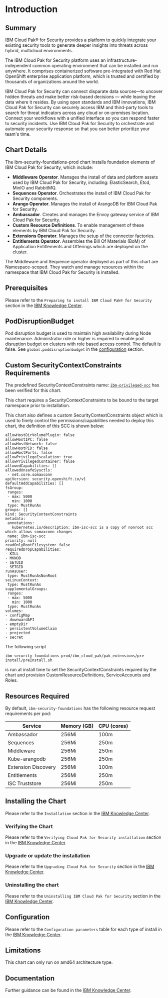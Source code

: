 
# Introduction

## Summary

IBM Cloud Pak&reg; for Security provides a platform to quickly integrate your existing security tools to generate deeper insights into threats across hybrid, multicloud environments.

The IBM Cloud Pak for Security platform uses an infrastructure-independent common operating environment that can be installed and run anywhere. It comprises containerized software pre-integrated with Red Hat OpenShift enterprise application platform, which is trusted and certified by thousands of organizations around the world.

IBM Cloud Pak for Security can connect disparate data sources—to uncover hidden threats and make better risk-based decisions — while leaving the data where it resides. By using open standards and IBM innovations, IBM Cloud Pak for Security can securely access IBM and third-party tools to search for threat indicators across any cloud or on-premises location. Connect your workflows with a unified interface so you can respond faster to security incidents. Use IBM Cloud Pak for Security to orchestrate and automate your security response so that you can better prioritize your team's time.


## Chart Details

The ibm-security-foundations-prod chart installs foundation elements of IBM Cloud Pak for Security, which include:

- **Middleware Operator**. Manages the install of data and platform assets used by IBM Cloud Pak for Security, including: ElasticSearch, Etcd, MinIO and RabbitMQ.
- **Sequences Operator**. Orchestrates the install of IBM Cloud Pak for Security components.
- **Arango Operator**. Manages the install of ArangoDB for IBM Cloud Pak for Security.
- **Ambassador**. Creates and manages the Envoy gateway service of IBM Cloud Pak for Security.
- **Custom Resource Definitions**. To enable management of these elements by IBM Cloud Pak for Security.
- **Extensions Operator**. Manages the setup of the connector factories.
- **Entitlements Operator**. Assembles the Bill Of Materials (BoM) of Application Entitlements and Offerings which are deployed on the cluster.

The Middleware and Sequence operator deployed as part of this chart are Namespace-scoped. They watch and manage resources within the namespace that IBM Cloud Pak for Security is installed.

## Prerequisites
Please refer to the `Preparing to install IBM Cloud Pak® for Security` section in the [IBM Knowledge Center](https://www.ibm.com/support/knowledgecenter/SSTDPP_1.6.0/platform/docs/security-pak/install_prep.html).

## PodDisruptionBudget

Pod disruption budget is used to maintain high availability during Node maintenance. Administrator role or higher is required to enable pod disruption budget on clusters with role based access control. The default is false. See `global.poddisruptionbudget` in the [configuration](#configuration) section.

## Custom SecurityContextConstraints Requirements

The predefined SecurityContextConstraints name: [`ibm-privileged-scc`](https://ibm.biz/cpkspec-scc) has been verified for this chart.

This chart requires a SecurityContextConstraints to be bound to the target namespace prior to installation.

This chart also defines a custom SecurityContextConstraints object which is used to finely control the permissions/capabilities needed to deploy this chart, the definition of this SCC is shown below:


 ```
allowHostDirVolumePlugin: false
allowHostIPC: false
allowHostNetwork: false
allowHostPID: false
allowHostPorts: false
allowPrivilegeEscalation: true
allowPrivilegedContainer: false
allowedCapabilities: []
allowedUnsafeSysctls:
  - net.core.somaxconn
apiVersion: security.openshift.io/v1
defaultAddCapabilities: []
fsGroup:
  ranges:
  - max: 5000
    min: 1000
  type: MustRunAs
groups: []
kind: SecurityContextConstraints
metadata:
  annotations:
    kubernetes.io/description: ibm-isc-scc is a copy of nonroot scc which allows somaxconn changes
  name: ibm-isc-scc
priority: null
readOnlyRootFilesystem: false
requiredDropCapabilities:
- KILL
- MKNOD
- SETUID
- SETGID
runAsUser:
  type: MustRunAsNonRoot
seLinuxContext:
  type: MustRunAs
supplementalGroups:
  ranges:
  - max: 5000
    min: 1000
  type: MustRunAs
volumes:
- configMap
- downwardAPI
- emptyDir
- persistentVolumeClaim
- projected
- secret
```
The following script
```
ibm-security-foundations-prod/ibm_cloud_pak/pak_extensions/pre-install/preInstall.sh
```
is run at install time to set the SecurityContextConstraints required by the chart and provision CustomResourceDefinitions, ServiceAccounts and Roles.


## Resources Required

By default, `ibm-security-foundations` has the following resource request requirements per pod:

| Service   | Memory (GB) | CPU (cores) |
| --------- | ----------- | ----------- |
| Ambassador|    256Mi    | 100m        |
| Sequences |    256Mi    | 250m        |
| Middleware|    256Mi    | 250m        |
| Kube-arangodb|   256Mi    | 250m   |
| Extension Discovery| 256Mi | 100m |
| Entitlements | 256Mi | 250m |
| ISC Truststore | 256Mi | 250m |


## Installing the Chart

Please refer to the `Installation` section in the [IBM Knowledge Center](https://www.ibm.com/support/knowledgecenter/SSTDPP_1.6.0/platform/docs/security-pak/installation.html).

### Verifying the Chart

Please refer to the `Verifying Cloud Pak for Security installation` section in the [IBM Knowledge Center](https://www.ibm.com/support/knowledgecenter/SSTDPP_1.6.0/platform/docs/security-pak/verification.html).

### Upgrade or update the installation

Please refer to the `Upgrading Cloud Pak for Security` section in the [IBM Knowledge Center](https://www.ibm.com/support/knowledgecenter/SSTDPP_1.6.0/platform/docs/security-pak/upgrading.html).

### Uninstalling the chart

Please refer to the `Uninstalling IBM Cloud Pak for Security` section in the [IBM Knowledge Center](https://www.ibm.com/support/knowledgecenter/SSTDPP_1.6.0/platform/docs/security-pak/uninstalling_cp4s.html).

## Configuration

Please refer to the `Configuration parameters` table for each type of install in the [IBM Knowledge Center](https://www.ibm.com/support/knowledgecenter/SSTDPP_1.6.0/platform/docs/security-pak/installation.html).

## Limitations

This chart can only run on amd64 architecture type.

## Documentation
Further guidance can be found in the [IBM Knowledge Center](https://www.ibm.com/support/knowledgecenter/SSTDPP_1.6.0/platform/docs/scp-core/overview.html).
